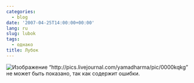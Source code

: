 ```yaml
---
categories:
  - blog
date: '2007-04-25T14:00:00+00:00'
lang: ru
slug: lubok
tags:
  - однако
title: Лубок
---
```




![&Icy;&zcy;&ocy;&bcy;&rcy;&acy;&zhcy;&iecy;&ncy;&icy;&iecy; “http://pics.livejournal.com/yamadharma/pic/0000kqkg” &ncy;&iecy; &mcy;&ocy;&zhcy;&iecy;&tcy; &bcy;&ycy;&tcy;&softcy; &pcy;&ocy;&kcy;&acy;&zcy;&acy;&ncy;&ocy;, &tcy;&acy;&kcy; &kcy;&acy;&kcy; &scy;&ocy;&dcy;&iecy;&rcy;&zhcy;&icy;&tcy; &ocy;&shcy;&icy;&bcy;&kcy;&icy;.](http://pics.livejournal.com/yamadharma/pic/0000kqkg)